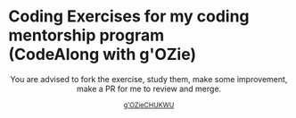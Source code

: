 # Coding Exercises for my coding mentorship program <br>(CodeAlong with g'OZie)
<p  align="center">You are advised to fork the exercise, study them, make some improvement, make a PR for me to review and merge.</p>

<div align="center">
  <small><a href='https://devwithgozie.com.ng'>g'OZieCHUKWU</a></small>
</div>
